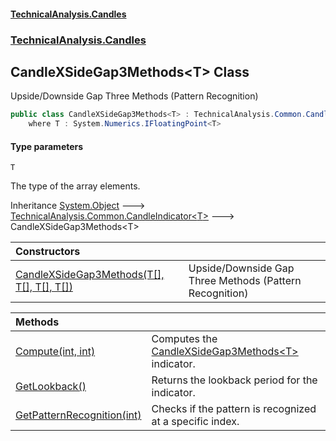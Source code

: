 #### [TechnicalAnalysis\.Candles](Atypical.TechnicalAnalysis.Candles.md 'Atypical\.TechnicalAnalysis\.Candles')
### [TechnicalAnalysis\.Candles](Atypical.TechnicalAnalysis.Candles.md#TechnicalAnalysis.Candles 'TechnicalAnalysis\.Candles')

## CandleXSideGap3Methods\<T\> Class

Upside/Downside Gap Three Methods \(Pattern Recognition\)

```csharp
public class CandleXSideGap3Methods<T> : TechnicalAnalysis.Common.CandleIndicator<T>
    where T : System.Numerics.IFloatingPoint<T>
```
#### Type parameters

<a name='TechnicalAnalysis.Candles.CandleXSideGap3Methods_T_.T'></a>

`T`

The type of the array elements\.

Inheritance [System\.Object](https://docs.microsoft.com/en-us/dotnet/api/System.Object 'System\.Object') &#129106; [TechnicalAnalysis\.Common\.CandleIndicator&lt;](https://docs.microsoft.com/en-us/dotnet/api/TechnicalAnalysis.Common.CandleIndicator-1 'TechnicalAnalysis\.Common\.CandleIndicator\`1')[T](CandleXSideGap3Methods_T_.md#TechnicalAnalysis.Candles.CandleXSideGap3Methods_T_.T 'TechnicalAnalysis\.Candles\.CandleXSideGap3Methods\<T\>\.T')[&gt;](https://docs.microsoft.com/en-us/dotnet/api/TechnicalAnalysis.Common.CandleIndicator-1 'TechnicalAnalysis\.Common\.CandleIndicator\`1') &#129106; CandleXSideGap3Methods\<T\>

| Constructors | |
| :--- | :--- |
| [CandleXSideGap3Methods\(T\[\], T\[\], T\[\], T\[\]\)](CandleXSideGap3Methods_T_.CandleXSideGap3Methods(T[],T[],T[],T[]).md 'TechnicalAnalysis\.Candles\.CandleXSideGap3Methods\<T\>\.CandleXSideGap3Methods\(T\[\], T\[\], T\[\], T\[\]\)') | Upside/Downside Gap Three Methods \(Pattern Recognition\) |

| Methods | |
| :--- | :--- |
| [Compute\(int, int\)](CandleXSideGap3Methods_T_.Compute(int,int).md 'TechnicalAnalysis\.Candles\.CandleXSideGap3Methods\<T\>\.Compute\(int, int\)') | Computes the [CandleXSideGap3Methods&lt;T&gt;](CandleXSideGap3Methods_T_.md 'TechnicalAnalysis\.Candles\.CandleXSideGap3Methods\<T\>') indicator\. |
| [GetLookback\(\)](CandleXSideGap3Methods_T_.GetLookback().md 'TechnicalAnalysis\.Candles\.CandleXSideGap3Methods\<T\>\.GetLookback\(\)') | Returns the lookback period for the indicator\. |
| [GetPatternRecognition\(int\)](CandleXSideGap3Methods_T_.GetPatternRecognition(int).md 'TechnicalAnalysis\.Candles\.CandleXSideGap3Methods\<T\>\.GetPatternRecognition\(int\)') | Checks if the pattern is recognized at a specific index\. |
